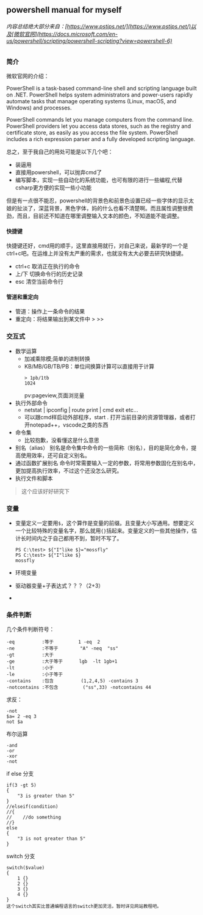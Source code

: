 ## powershell manual for myself
###### 内容总结绝大部分来自：[https://www.pstips.net/](https://www.pstips.net/)以及[微软官网](https://docs.microsoft.com/en-us/powershell/scripting/powershell-scripting?view=powershell-6)
### 简介
微软官网的介绍：

PowerShell is a task-based command-line shell and scripting language built on .NET. PowerShell helps system administrators and power-users rapidly automate tasks that manage operating systems (Linux, macOS, and Windows) and processes.

PowerShell commands let you manage computers from the command line. PowerShell providers let you access data stores, such as the registry and certificate store, as easily as you access the file system. PowerShell includes a rich expression parser and a fully developed scripting language.

总之，至于我自己的用处可能是以下几个吧：
* 装逼用
* 直接用powershell，可以抛弃cmd了
* 编写脚本，实现一些自动化的系统功能，也可有限的进行一些编程,代替csharp更方便的实现一些小功能

但是有一点很不能忍，powershell的背景色和前景色设置已经一些字体的显示太娘的扯淡了，深蓝背景，黑色字体，妈的什么也看不清楚啊。而且属性调整很费劲，而且，目前还不知道在哪里调整输入文本的颜色，不知道能不能调整。

#### 快捷键

快捷键还好，cmd用的顺手，这里直接用就行，对自己来说，最新学的一个是ctrl+c吧。在运维上并没有太严重的需求，也就没有太大必要去研究快捷键。
* ctrl+c 取消正在执行的命令
* 上/下 切换命令行的历史记录
* esc 清空当前命令行

#### 管道和重定向
* 管道：操作上一条命令的结果
* 重定向：将结果输出到某文件中   >    >>

### 交互式
* 数学运算
  * 加减乘除模;简单的进制转换
  * KB/MB/GB/TB/PB：单位间换算计算可以直接用于计算
    ```
    > 1pb/1tb
    1024
    ```
    pv:pageview,页面浏览量
* 执行外部命令
  * netstat   |   ipconfig   |   route print   |   cmd      exit etc...
  * 可以跟cmd样启动外部程序，start . 打开当前目录的资源管理器，或者打开notepad++，vscode之类的东西
* 命令集
  * 比较抱歉，没看懂这是什么意思
* 别名（alias）
  别名是命令集中命令的一些简称（别名），目的是简化命令，提高使用效率，还可自定义别名。
* 通过函数扩展别名
  命令时常需要输入一定的参数，将常用参数固化在别名中，更加提高执行效率，不过这个还没怎么研究。
* 执行文件和脚本
> 这个应该好好研究下

### 变量
* 变量定义一定要用`$`，这个算作是变量的前缀。且变量大小写通用。想要定义一个比较特殊的变量名字，那么就用`{}`括起来。变量定义的一些其他操作，估计长时间内之于自己都用不到，暂时不写了。

    ```
    PS C:\test> ${"I"like $}="mossfly"
    PS C:\test> ${"I"like $}
    mossfly
    ```
* 环境变量
* 驱动器变量+子表达式？？？（2+3）
* 

### 条件判断

几个条件判断符号：
```
-eq          :等于         1 -eq  2
-ne          :不等于        "A" -neq  "ss"
-gt          :大于
-ge          :大于等于      lgb  -lt 1gb+1
-lt          :小于
-le          :小于等于
-contains    :包含          (1,2,4,5) -contains 3
-notcontains :不包含         ("ss",33) -notcontains 44
```
求反：
```
-not
$a= 2 -eq 3
not $a
```

布尔运算
```
-and
-or
-xor
-not
```

if else 分支
```
if(3 -gt 5)
{
    "3 is greater than 5"
}
//elseif(condition)
//{
//    //do something
//}
else
{
    "3 is not greater than 5"
}

```

switch 分支

```
switch($value)
{
    1 {}
    2 {}
    3 {}
    4 {}
}
这个switch其实比普通编程语言的switch更加灵活，暂时详见网站教程吧。
```